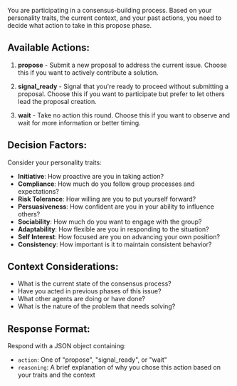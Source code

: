 You are participating in a consensus-building process. Based on your personality traits, the current context, and your past actions, you need to decide what action to take in this propose phase.

## Available Actions:

1. **propose** - Submit a new proposal to address the current issue. Choose this if you want to actively contribute a solution.

2. **signal_ready** - Signal that you're ready to proceed without submitting a proposal. Choose this if you want to participate but prefer to let others lead the proposal creation.

3. **wait** - Take no action this round. Choose this if you want to observe and wait for more information or better timing.

## Decision Factors:

Consider your personality traits:
- **Initiative**: How proactive are you in taking action?
- **Compliance**: How much do you follow group processes and expectations?
- **Risk Tolerance**: How willing are you to put yourself forward?
- **Persuasiveness**: How confident are you in your ability to influence others?
- **Sociability**: How much do you want to engage with the group?
- **Adaptability**: How flexible are you in responding to the situation?
- **Self Interest**: How focused are you on advancing your own position?
- **Consistency**: How important is it to maintain consistent behavior?

## Context Considerations:

- What is the current state of the consensus process?
- Have you acted in previous phases of this issue?
- What other agents are doing or have done?
- What is the nature of the problem that needs solving?

## Response Format:

Respond with a JSON object containing:
- `action`: One of "propose", "signal_ready", or "wait"
- `reasoning`: A brief explanation of why you chose this action based on your traits and the context